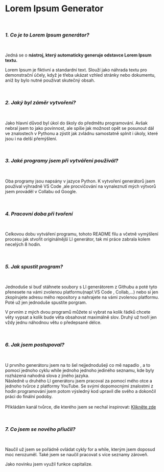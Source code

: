 # Lorem Ipsum Generator


<br><i><h3>1. Co je to Lorem Ipsum generátor?</h3></i></br>

Jedná se o <b>nástroj, který automaticky generuje odstavce Lorem Ipsum textu.</b> 
<div>Lorem Ipsum je fiktivní a standardní text. Slouží jako náhrada textu pro demonstrační účely, když je třeba ukázat vzhled stránky nebo dokumentu, aniž by bylo nutné používat skutečný obsah.</div>


<br><i><h3>2. Jaký byl záměr vytvoření?</h3></i></br>

Jako hlavní důvod byl úkol do školy do předmětu programování. Avšak nebral jsem to jako povinnost, ale spíše jak možnost opět se posunout dál ve znalostech v Pythonu a zjistit jak zvládnu samostatně splnit i úkoly, které jsou i na delší přemýšlení.


<br><i><h3>3. Jaké programy jsem při vytvářeni používál?</h3></i></br>

Oba programy jsou napsány v jazyce Python. K vytvoření generátorů jsem používal výhradně VS Code ,ale procvičování na vynaleznutí mých výtvorů jsem prováděl v Collabu od Google.


<br><i><h3>4. Pracovní doba při tvoření</h3></i></br>

Celkovou dobu vytváření programu, tohoto README filu a včetně vymýšlení procesu jak stvořit originálnější LI generátor, tak mi práce zabrala kolem necelých 8 hodin.


<br><i><h3>5. Jak spustit program?</h3></i></br>

Jednoduše si buď stáhnete soubory s LI generátorem z Githubu a poté tyto přenesete na vámi zvolenou platformu(např.VS Code , Collab,...) nebo si jen zkopírujete adresu mého repository a nahrajete na vámi zvolenou platformu. Poté už jen jednoduše spustíte porgram. 
<div>V prvním z mých dvou programů můžete si vybrat na kolik řádků chcete věty vypsat a kolik bude věta obsahovat maximálně slov. Druhý už tvoří jen vždy jednu náhodnou větu o předepsané délce. </div>


<br><i><h3>6. Jak jsem postupoval?</h3></i></br>

<div>U prvního generátoru jsem na to šel nejjednodušeji co mě napadlo , a to pomocí jednoho cyklu while jednoho jednoho jediného seznamu, kde byly rozházená nahodná slova z jiného jazyka.</div>
<div>Následně u druhého LI generátoru jsem pracoval za pomocí mého otce a jednoho tvůrce z platformy YouTube. Se svýmí dopomocnými znalostmi z hodin programování jsem potom výsledný kod upravil dle svého a dokončil práci do finální podoby.</div>
<br>Přikládám kanál tvůrce, dle kterého jsem se nechal inspirovat: <a href ="https://www.youtube.com/@5minCoding">Klikněte zde</a></br>


<br><i><h3>7. Co jsem se nového přiučil?</h3></i></br>

Naučil už jsem se pořádně ovládat cykly for a while, kterým jsem doposud moc nerozuměl. Také jsem se naučil pracovat s více seznamy zároveň. 
<div>Jako novinku jsem využil funkce capitalize.</div>

